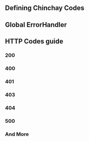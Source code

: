 ## Defining Chinchay Codes

## Global ErrorHandler

## HTTP Codes guide

### 200

### 400

### 401 

### 403

### 404

### 500

### And More

